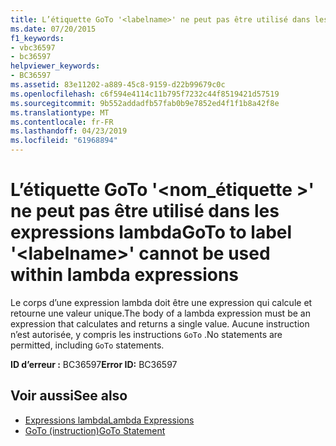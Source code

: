 ```yaml
---
title: L’étiquette GoTo '<labelname>' ne peut pas être utilisé dans les expressions lambda
ms.date: 07/20/2015
f1_keywords:
- vbc36597
- bc36597
helpviewer_keywords:
- BC36597
ms.assetid: 83e11202-a889-45c8-9159-d22b99679c0c
ms.openlocfilehash: c6f594e4114c11b795f7232c44f8519421d57519
ms.sourcegitcommit: 9b552addadfb57fab0b9e7852ed4f1f1b8a42f8e
ms.translationtype: MT
ms.contentlocale: fr-FR
ms.lasthandoff: 04/23/2019
ms.locfileid: "61968894"
---
```

# <a name="goto-to-label-labelname-cannot-be-used-within-lambda-expressions"></a><span data-ttu-id="53169-102">L’étiquette GoTo '\<nom_étiquette >' ne peut pas être utilisé dans les expressions lambda</span><span class="sxs-lookup"><span data-stu-id="53169-102">GoTo to label '\<labelname>' cannot be used within lambda expressions</span></span>
<span data-ttu-id="53169-103">Le corps d’une expression lambda doit être une expression qui calcule et retourne une valeur unique.</span><span class="sxs-lookup"><span data-stu-id="53169-103">The body of a lambda expression must be an expression that calculates and returns a single value.</span></span> <span data-ttu-id="53169-104">Aucune instruction n’est autorisée, y compris les instructions `GoTo` .</span><span class="sxs-lookup"><span data-stu-id="53169-104">No statements are permitted, including `GoTo` statements.</span></span>  
  
 <span data-ttu-id="53169-105">**ID d’erreur :** BC36597</span><span class="sxs-lookup"><span data-stu-id="53169-105">**Error ID:** BC36597</span></span>  
  
## <a name="see-also"></a><span data-ttu-id="53169-106">Voir aussi</span><span class="sxs-lookup"><span data-stu-id="53169-106">See also</span></span>

- [<span data-ttu-id="53169-107">Expressions lambda</span><span class="sxs-lookup"><span data-stu-id="53169-107">Lambda Expressions</span></span>](../../visual-basic/programming-guide/language-features/procedures/lambda-expressions.md)
- [<span data-ttu-id="53169-108">GoTo (instruction)</span><span class="sxs-lookup"><span data-stu-id="53169-108">GoTo Statement</span></span>](../../visual-basic/language-reference/statements/goto-statement.md)
